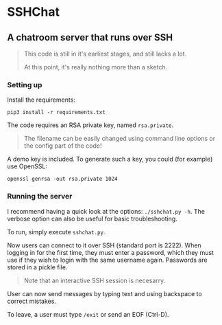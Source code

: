 # SSHChat
## A chatroom server that runs over SSH

> This code is still in it's earliest stages, and still lacks a lot.
> 
>  At this point, it's really nothing more than a sketch.

### Setting up
Install the requirements:

```pip3 install -r requirements.txt```

The code requires an RSA private key, named `rsa.private`.
> The filename can be easily changed using command line options or the config part of the code!

A demo key is included. To generate such a key, you could (for example) use OpenSSL:

```openssl genrsa -out rsa.private 1024```

### Running the server
I recommend having a quick look at the options: `./sshchat.py -h`. The verbose option can also be useful for basic troubleshooting.

To run, simply execute `sshchat.py`.

Now users can connect to it over SSH (standard port is 2222). When logging in for the first time, they must enter a password, which they must use if they wish to login with the same username again. Passwords are stored in a pickle file.
> Note that an interactive SSH session is necesarry.

User can now send messages by typing text and using backspace to correct mistakes.

To leave, a user must type `/exit` or send an EOF (Ctrl-D).
